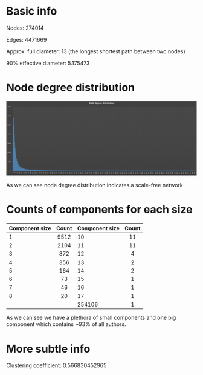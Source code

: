 # Basic info

Nodes: 274014

Edges: 4471669

Approx. full diameter: 13 (the longest shortest path between two nodes)

90% effective diameter: 5.175473

# Node degree distribution

![Node degree distribution](node_degree_distribution.png "Node degree distribution")

As we can see node degree distribution indicates a scale-free network

# Counts of components for each size

| Component size | Count         | Component size | Count         |
| -------------- |:-------------:| -------------- |:-------------:|
| 1              | 9512          | 10             | 11            |
| 2              | 2104          | 11             | 11            |
| 3              | 872           | 12             | 4             |
| 4              | 356           | 13             | 2             |
| 5              | 164           | 14             | 2             |
| 6	             | 73            | 15             | 1             |
| 7              | 46            | 16             | 1             |
| 8              | 20            | 17             | 1             |
|                |               | 254106         |	1             |


As we can see we have a plethora of small components and one big component which contains ~93% of all authors.

# More subtle info

Clustering coefficient: 0.566830452965







